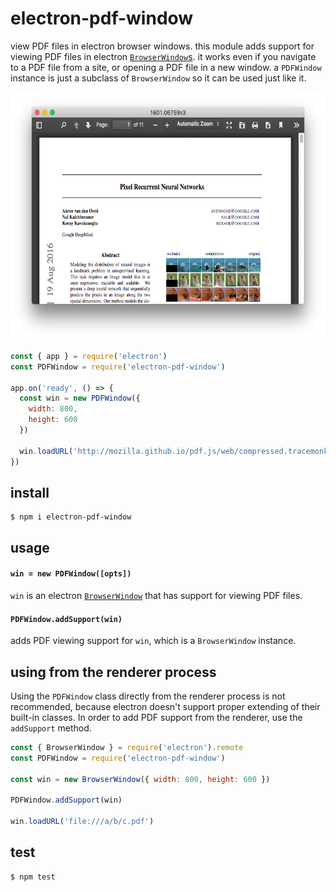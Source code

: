 # electron-pdf-window

view PDF files in electron browser windows. this module adds support for viewing
PDF files in electron [`BrowserWindow`s](http://electron.atom.io/docs/api/browser-window/).
it works even if you navigate to a PDF file from a site, or opening a PDF file in
a new window. a `PDFWindow` instance is just a subclass of `BrowserWindow` so it
can be used just like it.

<p align="center">
  <img align="center" src="./screenshot.png" height=400 />
</p>


``` javascript
const { app } = require('electron')
const PDFWindow = require('electron-pdf-window')

app.on('ready', () => {
  const win = new PDFWindow({
    width: 800,
    height: 600
  })

  win.loadURL('http://mozilla.github.io/pdf.js/web/compressed.tracemonkey-pldi-09.pdf')
})
```

## install

```
$ npm i electron-pdf-window
```

## usage

#### `win = new PDFWindow([opts])`
`win` is an electron [`BrowserWindow`](http://electron.atom.io/docs/api/browser-window/)
that has support for viewing PDF files.

#### `PDFWindow.addSupport(win)`
adds PDF viewing support for `win`, which is a `BrowserWindow` instance.

## using from the renderer process

Using the `PDFWindow` class directly from the renderer process is not
recommended, because electron doesn't support proper extending of their built-in
classes. In order to add PDF support from the renderer, use the `addSupport`
method.

``` js
const { BrowserWindow } = require('electron').remote
const PDFWindow = require('electron-pdf-window')

const win = new BrowserWindow({ width: 800, height: 600 })

PDFWindow.addSupport(win)

win.loadURL('file:///a/b/c.pdf')
```

## test

```
$ npm test
```
